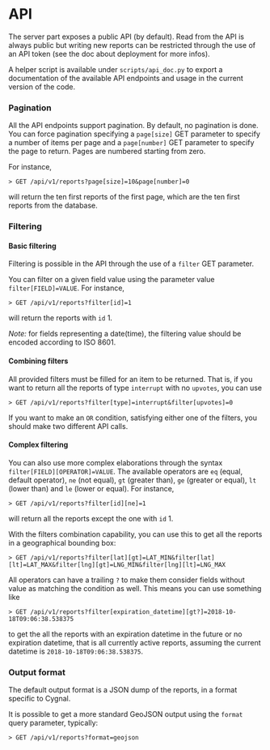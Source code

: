 API
===

The server part exposes a public API (by default). Read from the API is always
public but writing new reports can be restricted through the use of an
API token (see the doc about deployment for more infos).

A helper script is available under `scripts/api_doc.py` to export a
documentation of the available API endpoints and usage in the current version
of the code.


### Pagination

All the API endpoints support pagination. By default, no pagination is done.
You can force pagination specifying a `page[size]` GET parameter to specify a
number of items per page and a `page[number]` GET parameter to specify the
page to return. Pages are numbered starting from zero.

For instance,

```
> GET /api/v1/reports?page[size]=10&page[number]=0
```

will return the ten first reports of the first page, which are the ten first
reports from the database.


### Filtering

#### Basic filtering

Filtering is possible in the API through the use of a `filter` GET parameter.

You can filter on a given field value using the parameter value
`filter[FIELD]=VALUE`. For instance,

```
> GET /api/v1/reports?filter[id]=1
```

will return the reports with `id` 1.

_Note:_ for fields representing a date(time), the filtering value should be
encoded according to ISO 8601.


#### Combining filters

All provided filters must be filled for an item to be returned. That is, if
you want to return all the reports of type `interrupt` with no `upvotes`, you
can use

```
> GET /api/v1/reports?filter[type]=interrupt&filter[upvotes]=0
```

If you want to make an `OR` condition, satisfying either one of the filters,
you should make two different API calls.


#### Complex filtering

You can also use more complex elaborations through the syntax
`filter[FIELD][OPERATOR]=VALUE`. The available operators are `eq` (equal,
default operator), `ne` (not equal), `gt` (greater than), `ge` (greater or
equal), `lt` (lower than) and `le` (lower or equal). For instance,

```
> GET /api/v1/reports?filter[id][ne]=1
```

will return all the reports except the one with `id` 1.

With the filters combination capability, you can use this to get all the
reports in a geographical bounding box:

```
> GET /api/v1/reports?filter[lat][gt]=LAT_MIN&filter[lat][lt]=LAT_MAX&filter[lng][gt]=LNG_MIN&filter[lng][lt]=LNG_MAX
```

All operators can have a trailing `?` to make them consider fields without
value as matching the condition as well. This means you can use something like

```
> GET /api/v1/reports?filter[expiration_datetime][gt?]=2018-10-18T09:06:38.538375
```

to get the all the reports with an expiration datetime in the future or no
expiration datetime, that is all currently active reports, assuming the
current datetime is `2018-10-18T09:06:38.538375`.


### Output format

The default output format is a JSON dump of the reports, in a format specific
to Cygnal.

It is possible to get a more standard GeoJSON output using the `format` query
parameter, typically:

```
> GET /api/v1/reports?format=geojson
```
